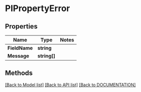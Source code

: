 # PIPropertyError

## Properties
Name | Type | Notes
------------ | ------------- | -------------
**FieldName** | **string**
**Message** | **string[]**

## Methods
[[Back to Model list]](../../DOCUMENTATION.md#documentation-for-models) [[Back to API list]](../../DOCUMENTATION.md#documentation-for-api-endpoints) [[Back to DOCUMENTATION]](../../DOCUMENTATION.md)

